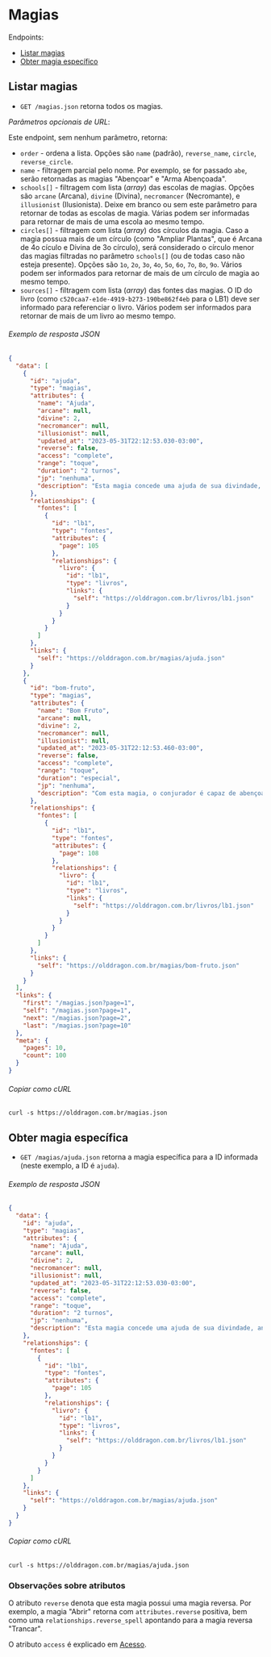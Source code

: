 Magias
======

Endpoints:

- [Listar magias](#listar-magias)
- [Obter magia específico](#obter-magia-específico)

Listar magias
-------------

- `GET /magias.json` retorna todos os magias.

_Parâmetros opcionais de URL_:

Este endpoint, sem nenhum parâmetro, retorna:

- `order` - ordena a lista. Opções são `name` (padrão), `reverse_name`, `circle`, `reverse_circle`.
- `name` - filtragem parcial pelo nome. Por exemplo, se for passado `abe`, serão retornadas as magias "Abençoar" e "Arma Abençoada".
- `schools[]` - filtragem com lista (_array_) das escolas de magias. Opções são `arcane` (Arcana), `divine` (Divina), `necromancer` (Necromante), e `illusionist` (Ilusionista). Deixe em branco ou sem este parâmetro para retornar de todas as escolas de magia. Várias podem ser informadas para retornar de mais de uma escola ao mesmo tempo.
- `circles[]` - filtragem com lista (_array_) dos círculos da magia. Caso a magia possua mais de um círculo (como "Ampliar Plantas", que é Arcana de 4o cículo e Divina de 3o círculo), será considerado o círculo menor das magias filtradas no parâmetro `schools[]` (ou de todas caso não esteja presente). Opções são `1o`, `2o`, `3o`, `4o`, `5o`, `6o`, `7o`, `8o`, `9o`. Vários podem ser informados para retornar de mais de um círculo de magia ao mesmo tempo.
- `sources[]` - filtragem com lista (_array_) das fontes das magias. O ID do livro (como `c520caa7-e1de-4919-b273-190be862f4eb` para o LB1) deve ser informado para referenciar o livro. Vários podem ser informados para retornar de mais de um livro ao mesmo tempo.

###### Exemplo de resposta JSON
<!-- START spells_index.json -->
```json
{
  "data": [
    {
      "id": "ajuda",
      "type": "magias",
      "attributes": {
        "name": "Ajuda",
        "arcane": null,
        "divine": 2,
        "necromancer": null,
        "illusionist": null,
        "updated_at": "2023-05-31T22:12:53.030-03:00",
        "reverse": false,
        "access": "complete",
        "range": "toque",
        "duration": "2 turnos",
        "jp": "nenhuma",
        "description": "Esta magia concede uma ajuda de sua divindade, anulando a perda de até 1d4 pontos de vida +1 a cada 2 níveis do conjurador, do próximo dano sofrido pelo conjurador. Pontos de vida anulados que sobram após o próximo dano recebido pelo conjurador, devem ser descartados.\n"
      },
      "relationships": {
        "fontes": [
          {
            "id": "lb1",
            "type": "fontes",
            "attributes": {
              "page": 105
            },
            "relationships": {
              "livro": {
                "id": "lb1",
                "type": "livros",
                "links": {
                  "self": "https://olddragon.com.br/livros/lb1.json"
                }
              }
            }
          }
        ]
      },
      "links": {
        "self": "https://olddragon.com.br/magias/ajuda.json"
      }
    },
    {
      "id": "bom-fruto",
      "type": "magias",
      "attributes": {
        "name": "Bom Fruto",
        "arcane": null,
        "divine": 2,
        "necromancer": null,
        "illusionist": null,
        "updated_at": "2023-05-31T22:12:53.460-03:00",
        "reverse": false,
        "access": "complete",
        "range": "toque",
        "duration": "especial",
        "jp": "nenhuma",
        "description": "Com esta magia, o conjurador é capaz de abençoar 2d4 frutos e torná-los mágicos. Quem comer destes frutos recuperará 1 ponto de vida perdido por nível do conjurador. A cada 24 horas, apenas 8 pontos de vida podem ser recuperados com esta magia.\n"
      },
      "relationships": {
        "fontes": [
          {
            "id": "lb1",
            "type": "fontes",
            "attributes": {
              "page": 108
            },
            "relationships": {
              "livro": {
                "id": "lb1",
                "type": "livros",
                "links": {
                  "self": "https://olddragon.com.br/livros/lb1.json"
                }
              }
            }
          }
        ]
      },
      "links": {
        "self": "https://olddragon.com.br/magias/bom-fruto.json"
      }
    }
  ],
  "links": {
    "first": "/magias.json?page=1",
    "self": "/magias.json?page=1",
    "next": "/magias.json?page=2",
    "last": "/magias.json?page=10"
  },
  "meta": {
    "pages": 10,
    "count": 100
  }
}
```
<!-- END spells_index.json -->
###### Copiar como cURL

``` shell
curl -s https://olddragon.com.br/magias.json
```

Obter magia específica
----------------------

- `GET /magias/ajuda.json` retorna a magia específica para a ID informada (neste exemplo, a ID é `ajuda`).

###### Exemplo de resposta JSON
<!-- START spells_show.json -->
```json
{
  "data": {
    "id": "ajuda",
    "type": "magias",
    "attributes": {
      "name": "Ajuda",
      "arcane": null,
      "divine": 2,
      "necromancer": null,
      "illusionist": null,
      "updated_at": "2023-05-31T22:12:53.030-03:00",
      "reverse": false,
      "access": "complete",
      "range": "toque",
      "duration": "2 turnos",
      "jp": "nenhuma",
      "description": "Esta magia concede uma ajuda de sua divindade, anulando a perda de até 1d4 pontos de vida +1 a cada 2 níveis do conjurador, do próximo dano sofrido pelo conjurador. Pontos de vida anulados que sobram após o próximo dano recebido pelo conjurador, devem ser descartados.\n"
    },
    "relationships": {
      "fontes": [
        {
          "id": "lb1",
          "type": "fontes",
          "attributes": {
            "page": 105
          },
          "relationships": {
            "livro": {
              "id": "lb1",
              "type": "livros",
              "links": {
                "self": "https://olddragon.com.br/livros/lb1.json"
              }
            }
          }
        }
      ]
    },
    "links": {
      "self": "https://olddragon.com.br/magias/ajuda.json"
    }
  }
}
```
<!-- END spells_show.json -->

###### Copiar como cURL

``` shell
curl -s https://olddragon.com.br/magias/ajuda.json
```

### Observações sobre atributos

O atributo `reverse` denota que esta magia possui uma magia reversa. Por exemplo, a magia "Abrir" retorna com `attributes.reverse` positiva, bem como uma `relationships.reverse_spell` apontando para a magia reversa "Trancar".

O atributo `access` é explicado em [Acesso](https://github.com/burobrasil/olddragon-api/blob/master/capitulos/acesso.md#acesso).

